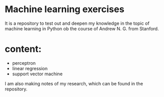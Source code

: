# Machine learning exercises

It is a repository to test out and deepen my knowledge in the topic of machine learning in Python ob the course of Andrew N. G. from Stanford.

# content:
- perceptron
- linear regression
- support vector machine

I am also making notes of my research, which can be found in the repository.

